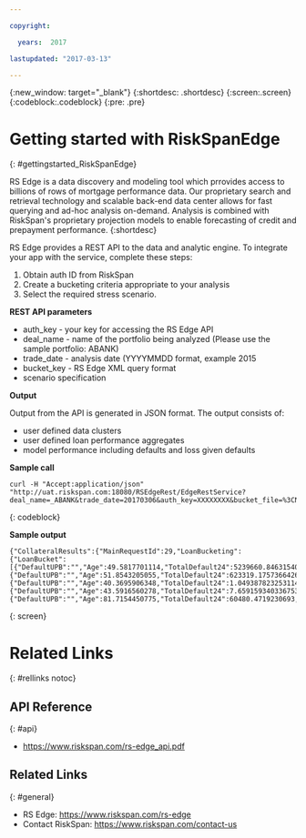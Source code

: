```yaml
---

copyright:

  years:  2017

lastupdated: "2017-03-13"

---
```


{:new_window: target="_blank"}
{:shortdesc: .shortdesc}
{:screen:.screen}
{:codeblock:.codeblock}
{:pre: .pre}

# Getting started with RiskSpanEdge
{: #gettingstarted_RiskSpanEdge}

RS Edge is a data discovery and modeling tool which prrovides access to billions of rows of mortgage performance data.  Our proprietary search and retrieval technology and scalable back-end data center allows for fast querying and ad-hoc analysis on-demand. Analysis is combined with RiskSpan's proprietary projection models to enable forecasting of credit and prepayment performance.
{:shortdesc}


RS Edge provides a REST API to the data and analytic engine. To integrate your app with the service, complete these steps: 
1. Obtain auth ID from RiskSpan
2. Create a bucketing criteria appropriate to your analysis
3. Select the required stress scenario.


**REST API parameters**

* auth_key - your key for accessing the RS Edge API
* deal_name - name of the portfolio being analyzed (Please use the sample portfolio: ABANK)
* trade_date - analysis date (YYYYMMDD format, example 2015 
* bucket_key - RS Edge XML query format
* scenario specification


**Output**

Output from the API is generated in JSON format. The output consists of:
* user defined data clusters
* user defined loan performance aggregates
* model performance including defaults and loss given defaults


**Sample call**

```
curl -H "Accept:application/json" "http://uat.riskspan.com:18080/RSEdgeRest/EdgeRestService?deal_name=_ABANK&trade_date=20170306&auth_key=XXXXXXXX&bucket_file=%3CNewBucketingFile%3E%3CDataset%20Value=%22_ABANK%22%20/%3E%3CBucket%20Type=%22FactorDate%22%20Min=%2220150301%22%20Max=%2220150301%22%20Step=%221%22%20/%3E%3CBucket%20Type=%22property_type%22%20Value=%22Condo~MH~PUD~SF~Townhouse%22%20FilterFlag=%221%22%20/%3E%3CResultset%20Value=%22ScenarioSevereStress%22/%3E%3C/NewBucketingFile%3E"
```
{: codeblock}


**Sample output** 

```
{"CollateralResults":{"MainRequestId":29,"LoanBucketing":{"LoanBucket":[{"DefaultUPB":"","Age":49.5817701114,"TotalDefault24":5239660.846315403,"KEY":"property_type_Bucket:Condo;FactorDate_Bucket:20150301","CurrentLTV":70.211543808,"AccountingUPB":7.575858368699983E8,"UPB":7.812104422499987E8,"DefaultUPBHistory":158592.6,"TotalDefault18":4216080.821061679,"TotalLoss24":1141830.3249466524,"ClusterName":"property_type_Bucket:Condo;FactorDate_Bucket:20150301","FICO":749.1648220001,"ObservedMDR":0.0341730639,"FactorDate":20150301,"LoanCount":5976,"WAC":4.2137057386,"DTI":35.1076264353,"NetLossHistory":23788.89,"WAM":59002.5249677329,"TotalDefault12":2901339.8170057754,"LTV":73.1464876249,"TotalLoss12":635203.8887912369,"NetLoss":"","RSModelMDR":0.0341730639,"AvgOrigUPB":258539.2533785137,"AvgLoanSize":190771.7807692304,"TotalLoss18":920717.5750741911},{"DefaultUPB":"","Age":51.8543205055,"TotalDefault24":623319.1757366426,"KEY":"property_type_Bucket:MH;FactorDate_Bucket:20150301","CurrentLTV":70.4936404906,"AccountingUPB":7.401843491999997E7,"UPB":7.492019342999998E7,"DefaultUPBHistory":0,"TotalDefault18":501312.9897102259,"TotalLoss24":156307.3429592932,"ClusterName":"property_type_Bucket:MH;FactorDate_Bucket:20150301","FICO":747.2270057512,"ObservedMDR":0.0414980368,"FactorDate":20150301,"LoanCount":903,"WAC":5.2590835966,"DTI":32.7015737166,"NetLossHistory":0,"WAM":308.1426454657,"TotalDefault12":344770.4825940511,"LTV":73.7041292784,"TotalLoss12":86748.1884397957,"NetLoss":"","RSModelMDR":0.0414980368,"AvgOrigUPB":99946.8438538206,"AvgLoanSize":90483.3253985507,"TotalLoss18":125907.7080114835},{"DefaultUPB":"","Age":40.3695906348,"TotalDefault24":1.049387823253114E7,"KEY":"property_type_Bucket:PUD;FactorDate_Bucket:20150301","CurrentLTV":71.9424434169,"AccountingUPB":1.0498331513999982E9,"UPB":1.1107022006099968E9,"DefaultUPBHistory":0,"TotalDefault18":8471277.863649497,"TotalLoss24":2910363.9010554748,"ClusterName":"property_type_Bucket:PUD;FactorDate_Bucket:20150301","FICO":744.0622837872,"ObservedMDR":0.0500890316,"FactorDate":20150301,"LoanCount":7218,"WAC":3.9603496885,"DTI":34.5479326682,"NetLossHistory":0,"WAM":66501.9399381329,"TotalDefault12":5851712.095593094,"LTV":72.6774347719,"TotalLoss12":1633464.9969775411,"NetLoss":"","RSModelMDR":0.0500890316,"AvgOrigUPB":286000.3628387367,"AvgLoanSize":227556.2795759059,"TotalLoss18":2356406.622838099},{"DefaultUPB":"","Age":43.5916560278,"TotalDefault24":7.659159340336753E7,"KEY":"property_type_Bucket:SF;FactorDate_Bucket:20150301","CurrentLTV":71.3455613499,"AccountingUPB":1.021189617428996E10,"UPB":1.0609986181109943E10,"DefaultUPBHistory":2949542.88,"TotalDefault18":6.1695010728328355E7,"TotalLoss24":1.9602355488633364E7,"ClusterName":"property_type_Bucket:SF;FactorDate_Bucket:20150301","FICO":743.1691956938,"ObservedMDR":0.0372320171,"FactorDate":20150301,"LoanCount":76608,"WAC":4.2119802683,"DTI":34.0645681747,"NetLossHistory":494471.81342607,"WAM":31340.530061734,"TotalDefault12":4.250818676002976E7,"LTV":72.6075491053,"TotalLoss12":1.094397736820458E7,"NetLoss":"","RSModelMDR":0.0372320171,"AvgOrigUPB":229951.8370982141,"AvgLoanSize":176691.749618804,"TotalLoss18":1.583269852690098E7},{"DefaultUPB":"","Age":81.7154450775,"TotalDefault24":60480.4719230693,"KEY":"property_type_Bucket:Townhouse;FactorDate_Bucket:20150301","CurrentLTV":81.642572334,"AccountingUPB":1326513.9000000001,"UPB":1326513.9000000001,"DefaultUPBHistory":0,"TotalDefault18":48766.236758781,"TotalLoss24":16602.2375726766,"ClusterName":"property_type_Bucket:Townhouse;FactorDate_Bucket:20150301","FICO":679.1200408982,"ObservedMDR":0.2271401022,"FactorDate":20150301,"LoanCount":21,"WAC":5.0359240977,"DTI":38.6068318138,"NetLossHistory":0,"WAM":278.2845549225,"TotalDefault12":33636.1614003823,"LTV":76.2428302637,"TotalLoss12":9243.1512135128,"NetLoss":"","RSModelMDR":0.2271401022,"AvgOrigUPB":182723.0271428571,"AvgLoanSize":147390.4333333333,"TotalLoss18":13393.2366039848}]}}}
```
{: screen}


# Related Links
{: #rellinks notoc}

## API Reference
{: #api}

*  https://www.riskspan.com/rs-edge_api.pdf


## Related Links
{: #general}

* RS Edge: https://www.riskspan.com/rs-edge
* Contact RiskSpan: https://www.riskspan.com/contact-us
